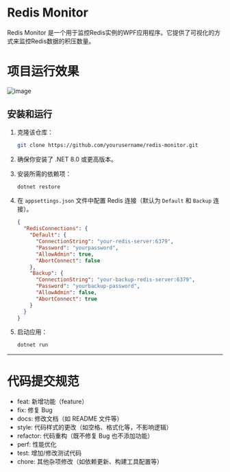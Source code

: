 # Redis Monitor
Redis Monitor 是一个用于监控Redis实例的WPF应用程序。它提供了可视化的方式来监控Redis数据的积压数量。
# 项目运行效果
![image](https://github.com/user-attachments/assets/1ee898e9-0abf-41e9-8d5d-b453cedd0a19)

## 安装和运行

1. 克隆该仓库：

    ```bash
    git clone https://github.com/yourusername/redis-monitor.git
    ```

2. 确保你安装了 .NET 8.0 或更高版本。

3. 安装所需的依赖项：

    ```bash
    dotnet restore
    ```

4. 在 `appsettings.json` 文件中配置 Redis 连接（默认为 `Default` 和 `Backup` 连接）。

    ```json
    {
      "RedisConnections": {
        "Default": {
          "ConnectionString": "your-redis-server:6379",
          "Password": "yourpassword",
          "AllowAdmin": true,
          "AbortConnect": false
        },
        "Backup": {
          "ConnectionString": "your-backup-redis-server:6379",
          "Password": "yourbackup-password",
          "AllowAdmin": false,
          "AbortConnect": true
        }
      }
    }
    ```

5. 启动应用：

    ```bash
    dotnet run
    ```
***

# 代码提交规范
* feat: 新增功能（feature）
* fix: 修复 Bug
* docs: 修改文档（如 README 文件等）
* style: 代码样式的更改（如空格、格式化等，不影响逻辑）
* refactor: 代码重构（既不修复 Bug 也不添加功能）
* perf: 性能优化
* test: 增加/修改测试代码
* chore: 其他杂项修改（如依赖更新、构建工具配置等）
